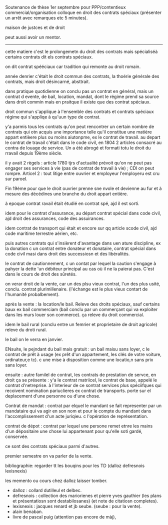 Soutenance de thèse 1er septembre pour PPP/contentieux commercial/organisation colloque en droit des contrats spéciaux (présenter un arrêt avec remarques etc 5 minutes).

maison de justces et de droit

peut aussi avoir un mentor.

---

cette matiere c'est le prolongemetn du droit des contrats mais spécialiséà certains contrats dit els contrats spéciaux. 

on dit contrat spééciaux car tradition qui remonte au droit romain. 

année denrier c'était le droit commun des contrats, la thoérie générale des contrats, mais droit désincarné, absttrait. 

dans pratique quotidienne on conclu pas un contrat en général, mais un contrat d evente, de bail, location, mandat, dont le régime prend sa source dans droit commin mais en praitque il existe que des contrat spéciaux.

droit commun s'applique à l'ensemble des contrats et contrats spéciaux régime qui s'appliqe à qu'uun type de contrat.

y'a parmis tous les contrats qu'on peut rencontrer un certain nombre de contrats qui otn acquis une importance telle qu'il constitue une matière appart entièere plus ou moins aiutonpme, ex le contrat de travail. au depart le contrat de travail c'était dans le code civil, en 1804 2 articles consacré au contra de louage de service. Un a été abrogé et formati totu le droit du rravail depuis 19ème siècle. 

il y avait 2 règels : article 1780 tjrs d'actualité  prévoit qu'on ne peut pas engager ses services à vie (pas de contrat de travail à vie) ; CDI on peut rompre. Articel 2 : tout litige entre ouvrier et employeur l'employeru est cru sur paroel.

Fin 19ème pour que le droit ouvrier prenne sne nvole et devienne au fur et à mesure des décédines une branche du droit appart entière.

à epoque contrat ravail était étudié en contrat spé, ajd il est sorti.

idem pour le contrat d'assurance, au départ contrat spécial dans code civil, ajd droit des assurances, code des assuirances. 

idem contrat de transport qui était et encore sur qq article scode civil, ajd code maritime terrestre aérien, etc.

puis autres contrats qui s'insièrent d'avantage dans uen ature discipline, ex la donation c un contrat entre donateur et donataire, contrat spécial dans code civil masi dans droit des successiosn et des libéralités.

le contrat de cautionnement, c un contat par lequel la caution s'engage à pahyer la dette 'un débiteur principal au cas où il ne la paierai pas. C'est dans le cours de droit des sûretés.

on verar droit de la vente, car un des plsu vieux contrat, l'un des plus usité, conclu. contrat plurimillenaire. (l'échange est le plus vieux contart de l'humanité probalbement).

après la vente : la location/le bail. Releve des droits spéciaux, sauf certains baux ex bail commerciam (bail conclu par un commerçant qui va exploiter dans les murs louer son commerce). ça releve du droit commercial.

idem le bail rural (conclu entre un femrier et proprietaire de droit agricole) releve du droti rural. 

le bail on le verra en janvier.

ENsuite, le pejndant du bail mais gratuit : un bail maisu sans loyer, c le contrat de prêt à usage (ex prêt d'un appartement, les clés de votre voiture, ordinateur,e tc). c une mise à disposition comme une locatio,n sans prix sans loyer. 

ensuite : autre familel de contrat, les contrats de prestation de servce, en droit ça se présente : y'a le contrat matriicel, le contrat de base, appelé le contrat d'netreprise. à l'interieur de ce sontrat services plus spéciifques qui recoivent nomination pariuclieres ex contrat de transports. porte sur el deplacement d'une personne ou d'une chose. 

Contrat de mandat : contrat par elquel le mandant se fait representer par un mandataire qui va agir en son nom et pour le compte du mandant dans l'accomplissement d'un acte juriqieu. c l'opération de représentation.

contrat de dépot : contrat par lequel une persone remet etnre les mains d'un dépositaire une chose lui appartenant pour qu'elle soti gardé, conservée. 

ce sont des contrats spéciaux parmi d'autres.

premier semestre on va parler de la vente.

bibliographie: regarder tt les bouqins pour les TD (dalloz defresnois lexisnexis)

les memento ou cours chez dalloz laisser tomber.

- dalloz : collard dutilleul et delbec.
- defresnois : collection des mariorienes et pierre yves gauthier (les plans et présentatiosn sont destabilosanes) (et note de citatiosn completes).
- lexisnexis : jacques renard et jb seube. (seube : pour la vente).
- alain benaban.
- livre de pascal puig (attention pas encore de màj), 